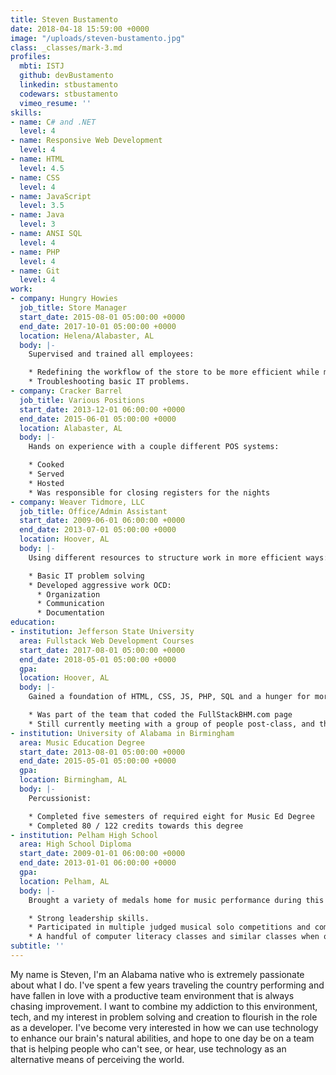 ```yaml
---
title: Steven Bustamento
date: 2018-04-18 15:59:00 +0000
image: "/uploads/steven-bustamento.jpg"
class: _classes/mark-3.md
profiles:
  mbti: ISTJ
  github: devBustamento
  linkedin: stbustamento
  codewars: stbustamento
  vimeo_resume: ''
skills:
- name: C# and .NET
  level: 4
- name: Responsive Web Development
  level: 4
- name: HTML
  level: 4.5
- name: CSS
  level: 4
- name: JavaScript
  level: 3.5
- name: Java
  level: 3
- name: ANSI SQL
  level: 4
- name: PHP
  level: 4
- name: Git
  level: 4
work:
- company: Hungry Howies
  job_title: Store Manager
  start_date: 2015-08-01 05:00:00 +0000
  end_date: 2017-10-01 05:00:00 +0000
  location: Helena/Alabaster, AL
  body: |-
    Supervised and trained all employees:

    * Redefining the workflow of the store to be more efficient while maximizing profits and quality simultaneously.
    * Troubleshooting basic IT problems.
- company: Cracker Barrel
  job_title: Various Positions
  start_date: 2013-12-01 06:00:00 +0000
  end_date: 2015-06-01 05:00:00 +0000
  location: Alabaster, AL
  body: |-
    Hands on experience with a couple different POS systems:

    * Cooked
    * Served
    * Hosted
    * Was responsible for closing registers for the nights
- company: Weaver Tidmore, LLC
  job_title: Office/Admin Assistant
  start_date: 2009-06-01 06:00:00 +0000
  end_date: 2013-07-01 05:00:00 +0000
  location: Hoover, AL
  body: |-
    Using different resources to structure work in more efficient ways:

    * Basic IT problem solving
    * Developed aggressive work OCD:
      * Organization
      * Communication
      * Documentation
education:
- institution: Jefferson State University
  area: Fullstack Web Development Courses
  start_date: 2017-08-01 05:00:00 +0000
  end_date: 2018-05-01 05:00:00 +0000
  gpa: 
  location: Hoover, AL
  body: |-
    Gained a foundation of HTML, CSS, JS, PHP, SQL and a hunger for more:

    * Was part of the team that coded the FullStackBHM.com page
    * Still currently meeting with a group of people post-class, and the owner of the site, to rebuild and implement new features.
- institution: University of Alabama in Birmingham
  area: Music Education Degree
  start_date: 2013-08-01 05:00:00 +0000
  end_date: 2015-05-01 05:00:00 +0000
  gpa: 
  location: Birmingham, AL
  body: |-
    Percussionist:

    * Completed five semesters of required eight for Music Ed Degree
    * Completed 80 / 122 credits towards this degree
- institution: Pelham High School
  area: High School Diploma
  start_date: 2009-01-01 06:00:00 +0000
  end_date: 2013-01-01 06:00:00 +0000
  gpa: 
  location: Pelham, AL
  body: |-
    Brought a variety of medals home for music performance during this time, be it from events through the school, or events outside of school:

    * Strong leadership skills.
    * Participated in multiple judged musical solo competitions and coming back with the highest scores possible.
    * A handful of computer literacy classes and similar classes when offered.
subtitle: ''
---
```


My name is Steven, I'm an Alabama native who is extremely passionate about what I do. I've spent a few years traveling the country performing and have fallen in love with a productive team environment that is always chasing improvement. I want to combine my addiction to this environment, tech, and my interest in problem solving and creation to flourish in the role as a developer. I've become very interested in how we can use technology to enhance our brain's natural abilities, and hope to one day be on a team that is helping people who can't see, or hear, use technology as an alternative means of perceiving the world.
